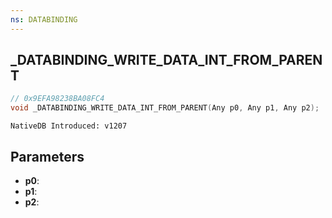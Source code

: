 ```yaml
---
ns: DATABINDING
---
```

## _DATABINDING_WRITE_DATA_INT_FROM_PARENT

```c
// 0x9EFA98238BA08FC4
void _DATABINDING_WRITE_DATA_INT_FROM_PARENT(Any p0, Any p1, Any p2);
```

```
NativeDB Introduced: v1207
```

## Parameters
* **p0**:
* **p1**:
* **p2**:

